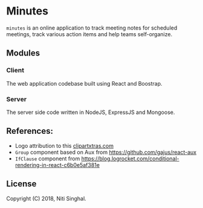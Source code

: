 # Minutes

`minutes` is an online application to track meeting notes
for scheduled meetings, track various action items and help
teams self-organize.

## Modules

### Client

The web application codebase built using React and Boostrap.

### Server

The server side code written in NodeJS, ExpressJS and Mongoose.


## References:

* Logo attribution to this <a href="https://clipartxtras.com/">clipartxtras.com</a>
* `Group` component based on Aux from https://github.com/gajus/react-aux
* `IfClause` component from https://blog.logrocket.com/conditional-rendering-in-react-c6b0e5af381e


## License

Copyright (C) 2018, Niti Singhal.
